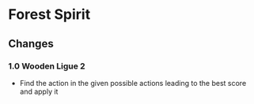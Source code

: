 # Forest Spirit

## Changes

### 1.0 Wooden Ligue 2

- Find the action in the given possible actions leading to the best score and apply it
